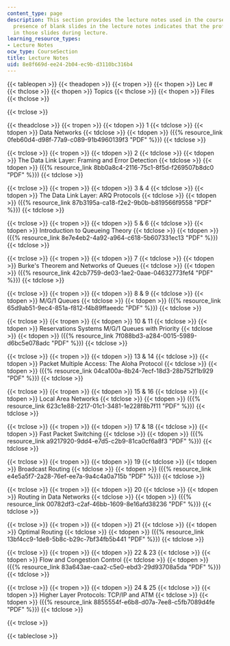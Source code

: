 ```yaml
---
content_type: page
description: This section provides the lecture notes used in the course. The occasional
  presence of blank slides in the lecture notes indicates that the professor filled
  in those slides during lecture.
learning_resource_types:
- Lecture Notes
ocw_type: CourseSection
title: Lecture Notes
uid: 8e8f669d-ee24-2b04-ec9b-d3110bc316b4
---
```


{{< tableopen >}}
{{< theadopen >}}
{{< tropen >}}
{{< thopen >}}
Lec #
{{< thclose >}}
{{< thopen >}}
Topics
{{< thclose >}}
{{< thopen >}}
Files
{{< thclose >}}

{{< trclose >}}

{{< theadclose >}}
{{< tropen >}}
{{< tdopen >}}
1
{{< tdclose >}}
{{< tdopen >}}
Data Networks
{{< tdclose >}}
{{< tdopen >}}
({{% resource_link 0feb60d4-d98f-77a9-c089-91b4960139f3 "PDF" %}})
{{< tdclose >}}

{{< trclose >}}
{{< tropen >}}
{{< tdopen >}}
2
{{< tdclose >}}
{{< tdopen >}}
The Data Link Layer: Framing and Error Detection
{{< tdclose >}}
{{< tdopen >}}
({{% resource_link 8bb0a8c4-2116-75c1-8f5d-f269507b8dc0 "PDF" %}})
{{< tdclose >}}

{{< trclose >}}
{{< tropen >}}
{{< tdopen >}}
3 & 4
{{< tdclose >}}
{{< tdopen >}}
The Data Link Layer: ARQ Protocols
{{< tdclose >}}
{{< tdopen >}}
({{% resource_link 87b3195a-ca18-f2e2-9b0b-b819566f9558 "PDF" %}})
{{< tdclose >}}

{{< trclose >}}
{{< tropen >}}
{{< tdopen >}}
5 & 6
{{< tdclose >}}
{{< tdopen >}}
Introduction to Queueing Theory
{{< tdclose >}}
{{< tdopen >}}
({{% resource_link 8e7e4eb2-4a92-a964-c618-5b607331ec13 "PDF" %}})
{{< tdclose >}}

{{< trclose >}}
{{< tropen >}}
{{< tdopen >}}
7
{{< tdclose >}}
{{< tdopen >}}
Burke's Theorem and Networks of Queues
{{< tdclose >}}
{{< tdopen >}}
({{% resource_link 42cb7759-de03-1ae2-0aae-04632773fef4 "PDF" %}})
{{< tdclose >}}

{{< trclose >}}
{{< tropen >}}
{{< tdopen >}}
8 & 9
{{< tdclose >}}
{{< tdopen >}}
M/G/1 Queues
{{< tdclose >}}
{{< tdopen >}}
({{% resource_link 65d9ab51-9ec4-851a-f812-f4b89ffaeedc "PDF" %}})
{{< tdclose >}}

{{< trclose >}}
{{< tropen >}}
{{< tdopen >}}
10 & 11
{{< tdclose >}}
{{< tdopen >}}
Reservations Systems M/G/1 Queues with Priority
{{< tdclose >}}
{{< tdopen >}}
({{% resource_link 7f088bd3-a284-0015-5989-d6bc5e078adc "PDF" %}})
{{< tdclose >}}

{{< trclose >}}
{{< tropen >}}
{{< tdopen >}}
13 & 14
{{< tdclose >}}
{{< tdopen >}}
Packet Multiple Access: The Aloha Protocol
{{< tdclose >}}
{{< tdopen >}}
({{% resource_link 04ca100a-8b24-7ecf-18d3-28b752f1b929 "PDF" %}})
{{< tdclose >}}

{{< trclose >}}
{{< tropen >}}
{{< tdopen >}}
15 & 16
{{< tdclose >}}
{{< tdopen >}}
Local Area Networks
{{< tdclose >}}
{{< tdopen >}}
({{% resource_link 623c1e88-2217-01c1-3481-1e228f8b7f11 "PDF" %}})
{{< tdclose >}}

{{< trclose >}}
{{< tropen >}}
{{< tdopen >}}
17 & 18
{{< tdclose >}}
{{< tdopen >}}
Fast Packet Switching
{{< tdclose >}}
{{< tdopen >}}
({{% resource_link a9217920-9dd4-e7d5-c2b9-81ca0cf6a8f3 "PDF" %}})
{{< tdclose >}}

{{< trclose >}}
{{< tropen >}}
{{< tdopen >}}
19
{{< tdclose >}}
{{< tdopen >}}
Broadcast Routing
{{< tdclose >}}
{{< tdopen >}}
({{% resource_link e4e5a5f7-2a28-76ef-ee7a-9a4c4a0a715b "PDF" %}})
{{< tdclose >}}

{{< trclose >}}
{{< tropen >}}
{{< tdopen >}}
20
{{< tdclose >}}
{{< tdopen >}}
Routing in Data Networks
{{< tdclose >}}
{{< tdopen >}}
({{% resource_link 00782df3-c2af-46bb-1609-8e16afd38236 "PDF" %}})
{{< tdclose >}}

{{< trclose >}}
{{< tropen >}}
{{< tdopen >}}
21
{{< tdclose >}}
{{< tdopen >}}
Optimal Routing
{{< tdclose >}}
{{< tdopen >}}
({{% resource_link 13bf4cc9-1de8-5b8c-b29c-7bf34fb5b441 "PDF" %}})
{{< tdclose >}}

{{< trclose >}}
{{< tropen >}}
{{< tdopen >}}
22 & 23
{{< tdclose >}}
{{< tdopen >}}
Flow and Congestion Control
{{< tdclose >}}
{{< tdopen >}}
({{% resource_link 83a643ae-caa2-c5e0-ebd3-29d93708a5da "PDF" %}})
{{< tdclose >}}

{{< trclose >}}
{{< tropen >}}
{{< tdopen >}}
24 & 25
{{< tdclose >}}
{{< tdopen >}}
Higher Layer Protocols: TCP/IP and ATM
{{< tdclose >}}
{{< tdopen >}}
({{% resource_link 8855554f-e6b8-d07a-7ee8-c5fb7089d4fe "PDF" %}})
{{< tdclose >}}

{{< trclose >}}

{{< tableclose >}}